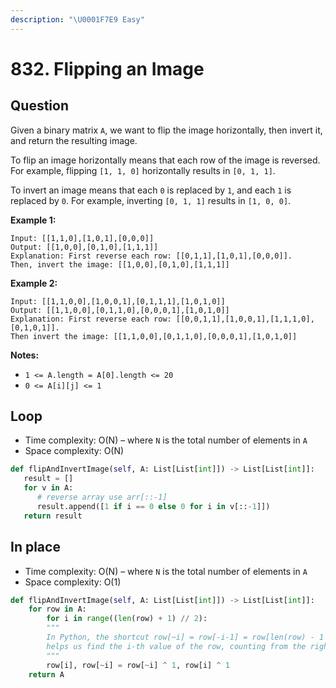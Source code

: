 ```yaml
---
description: "\U0001F7E9 Easy"
---
```


# 832. Flipping an Image

## Question

Given a binary matrix `A`, we want to flip the image horizontally, then invert it, and return the resulting image.

To flip an image horizontally means that each row of the image is reversed.  For example, flipping `[1, 1, 0]` horizontally results in `[0, 1, 1]`.

To invert an image means that each `0` is replaced by `1`, and each `1` is replaced by `0`. For example, inverting `[0, 1, 1]` results in `[1, 0, 0]`.

**Example 1:**

```text
Input: [[1,1,0],[1,0,1],[0,0,0]]
Output: [[1,0,0],[0,1,0],[1,1,1]]
Explanation: First reverse each row: [[0,1,1],[1,0,1],[0,0,0]].
Then, invert the image: [[1,0,0],[0,1,0],[1,1,1]]
```

**Example 2:**

```text
Input: [[1,1,0,0],[1,0,0,1],[0,1,1,1],[1,0,1,0]]
Output: [[1,1,0,0],[0,1,1,0],[0,0,0,1],[1,0,1,0]]
Explanation: First reverse each row: [[0,0,1,1],[1,0,0,1],[1,1,1,0],[0,1,0,1]].
Then invert the image: [[1,1,0,0],[0,1,1,0],[0,0,0,1],[1,0,1,0]]
```

**Notes:**

* `1 <= A.length = A[0].length <= 20`
* `0 <= A[i][j] <= 1`

## Loop

* Time complexity: O\(N\) – where `N` is the total number of elements in `A`
* Space complexity: O\(N\)

```python
def flipAndInvertImage(self, A: List[List[int]]) -> List[List[int]]:
   result = []
   for v in A:
      # reverse array use arr[::-1]
      result.append([1 if i == 0 else 0 for i in v[::-1]])
   return result
```

## In place

* Time complexity: O\(N\) – where `N` is the total number of elements in `A`
* Space complexity: O\(1\)

```python
def flipAndInvertImage(self, A: List[List[int]]) -> List[List[int]]:
    for row in A:
        for i in range((len(row) + 1) // 2):
        """
        In Python, the shortcut row[~i] = row[-i-1] = row[len(row) - 1 - i]
        helps us find the i-th value of the row, counting from the right.
        """
        row[i], row[~i] = row[~i] ^ 1, row[i] ^ 1
    return A
```

